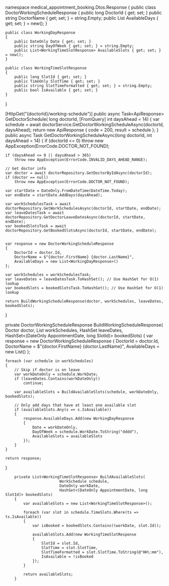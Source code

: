 namespace medical_appointment_booking.Dtos.Response
{
    public class DoctorWorkingScheduleResponse
    {
        public long DoctorId { get; set; }
        public string DoctorName { get; set; } = string.Empty;
        public List<WorkingDayResponse> AvailableDays { get; set; } = new();
    }

    public class WorkingDayResponse
    {
        public DateOnly Date { get; set; }
        public string DayOfWeek { get; set; } = string.Empty;
        public List<WorkingTimeSlotResponse> AvailableSlots { get; set; } = new();
    }

    public class WorkingTimeSlotResponse
    {
        public long SlotId { get; set; }
        public TimeOnly SlotTime { get; set; }
        public string SlotTimeFormatted { get; set; } = string.Empty;
        public bool IsAvailable { get; set; }
    }
}


[HttpGet("{doctorId}/working-schedule")]
public async Task<ApiResponse<DoctorWorkingScheduleResponse>> GetDoctorSchedule(
                long doctorId,
                [FromQuery] int daysAhead = 14)
{
    var schedule = await doctorService.GetDoctorWorkingScheduleAsync(doctorId, daysAhead);
    return new ApiResponse<DoctorWorkingScheduleResponse>
    {
        code = 200,
        result = schedule
    };
}
public async Task<DoctorWorkingScheduleResponse> GetDoctorWorkingScheduleAsync(long doctorId, int daysAhead = 14)
{
    if (doctorId <= 0)
        throw new AppException(ErrorCode.DOCTOR_NOT_FOUND);

    if (daysAhead <= 0 || daysAhead > 365)
        throw new AppException(ErrorCode.INVALID_DAYS_AHEAD_RANGE);

    // Get doctor info
    var doctor = await doctorRepository.GetDoctorByIdAsync(doctorId);
    if (doctor == null)
        throw new AppException(ErrorCode.DOCTOR_NOT_FOUND);

    var startDate = DateOnly.FromDateTime(DateTime.Today);
    var endDate = startDate.AddDays(daysAhead);

    var workSchedulesTask = await doctorRepository.GetWorkSchedulesAsync(doctorId, startDate, endDate);
    var leaveDatesTask = await doctorRepository.GetDoctorLeaveDatesAsync(doctorId, startDate, endDate);
    var bookedSlotsTask = await doctorRepository.GetBookedSlotsAsync(doctorId, startDate, endDate);


    var response = new DoctorWorkingScheduleResponse
    {
        DoctorId = doctor.Id,
        DoctorName = $"{doctor.FirstName} {doctor.LastName}",
        AvailableDays = new List<WorkingDayResponse>()
    };

    var workSchedules = workSchedulesTask;
    var leaveDates = leaveDatesTask.ToHashSet(); // Use HashSet for O(1) lookup
    var bookedSlots = bookedSlotsTask.ToHashSet(); // Use HashSet for O(1) lookup

    return BuildWorkingScheduleResponse(doctor, workSchedules, leaveDates, bookedSlots);
}

private DoctorWorkingScheduleResponse BuildWorkingScheduleResponse(
                    Doctor doctor,
                    List<WorkSchedule> workSchedules,
                    HashSet<DateOnly> leaveDates,
                    HashSet<(DateOnly AppointmentDate, long SlotId)> bookedSlots)
{
    var response = new DoctorWorkingScheduleResponse
    {
        DoctorId = doctor.Id,
        DoctorName = $"{doctor.FirstName} {doctor.LastName}",
        AvailableDays = new List<WorkingDayResponse>()
    };

    foreach (var schedule in workSchedules)
    {
        // Skip if doctor is on leave
        var workDateOnly = schedule.WorkDate;
        if (leaveDates.Contains(workDateOnly))
            continue;

        var availableSlots = BuildAvailableSlots(schedule, workDateOnly, bookedSlots);

        // Only add days that have at least one available slot
        if (availableSlots.Any(s => s.IsAvailable))
        {
            response.AvailableDays.Add(new WorkingDayResponse
            {
                Date = workDateOnly,
                DayOfWeek = schedule.WorkDate.ToString("dddd"),
                AvailableSlots = availableSlots
            });
        }
    }

    return response;
}

        private List<WorkingTimeSlotResponse> BuildAvailableSlots(
                            WorkSchedule schedule,
                            DateOnly workDate,
                            HashSet<(DateOnly AppointmentDate, long SlotId)> bookedSlots)
        {
            var availableSlots = new List<WorkingTimeSlotResponse>();

            foreach (var slot in schedule.TimeSlots.Where(ts => ts.IsAvailable))
            {
                var isBooked = bookedSlots.Contains((workDate, slot.Id));

                availableSlots.Add(new WorkingTimeSlotResponse
                {
                    SlotId = slot.Id,
                    SlotTime = slot.SlotTime,
                    SlotTimeFormatted = slot.SlotTime.ToString(@"HH\:mm"),
                    IsAvailable = !isBooked
                });
            }

            return availableSlots;
        }